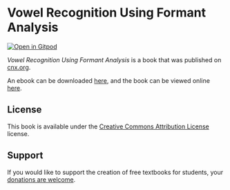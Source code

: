 # Vowel Recognition Using Formant Analysis

[![Open in Gitpod](https://gitpod.io/button/open-in-gitpod.svg)](https://gitpod.io/from-referrer/)

_Vowel Recognition Using Formant Analysis_ is a book that was published on [cnx.org](https://cnx.org/).

An ebook can be downloaded [here](https://github.com/cnx-user-books/cnxbook-vowel-recognition-using-formant-analysis/releases/latest), and the book can be viewed online [here](https://github.com/cnx-user-books/cnxbook-vowel-recognition-using-formant-analysis/releases/latest).

## License
This book is available under the [Creative Commons Attribution License](./LICENSE) license.

## Support
If you would like to support the creation of free textbooks for students, your [donations are welcome](https://riceconnect.rice.edu/donation/support-openstax-banner).
